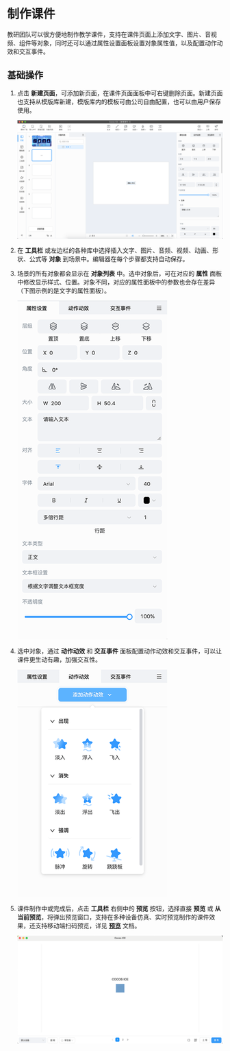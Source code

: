 # 制作课件

教研团队可以很方便地制作教学课件，支持在课件页面上添加文字、图片、音视频、组件等对象，同时还可以通过属性设置面板设置对象属性值，以及配置动作动效和交互事件。

## 基础操作

1. 点击 **新建页面**，可添加新页面，在课件页面面板中可右键删除页面。新建页面也支持从模版库新建，模版库内的模板可由公司自由配置，也可以由用户保存使用。

    ![课件制作模式](../../img/Curriculum.png)

2. 在 **工具栏** 或左边栏的各种库中选择插入文字、图片、音频、视频、动画、形状、公式等 **对象** 到场景中。编辑器在每个步骤都支持自动保存。

3. 场景的所有对象都会显示在 **对象列表** 中。选中对象后，可在对应的 **属性** 面板中修改显示样式、位置。对象不同，对应的属性面板中的参数也会存在差异（下图示例的是文字的属性面板）。

    ![属性面板](img/Properties.png)

4. 选中对象，通过 **动作动效** 和 **交互事件** 面板配置动作动效和交互事件，可以让课件更生动有趣，加强交互性。

    ![动作动效](img/Event.png)

5. 课件制作中或完成后，点击 **工具栏** 右侧中的 **预览** 按钮，选择直接 **预览** 或 **从当前预览**，将弹出预览窗口，支持在多种设备仿真、实时预览制作的课件效果，还支持移动端扫码预览，详见 [**预览**](../preview/index.md) 文档。

    ![预览](../../img/Preview.png)

